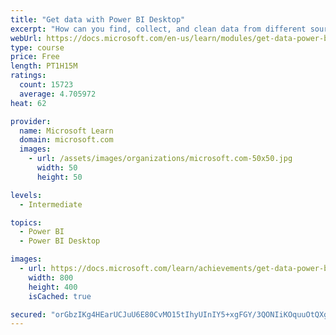 ```yaml
---
title: "Get data with Power BI Desktop"
excerpt: "How can you find, collect, and clean data from different sources? Power BI is a tool for making sense of your data. You will learn tricks to make data-gathering easier."
webUrl: https://docs.microsoft.com/en-us/learn/modules/get-data-power-bi/
type: course
price: Free
length: PT1H15M
ratings:
  count: 15723
  average: 4.705972
heat: 62

provider:
  name: Microsoft Learn
  domain: microsoft.com
  images:
    - url: /assets/images/organizations/microsoft.com-50x50.jpg
      width: 50
      height: 50

levels:
  - Intermediate

topics:
  - Power BI
  - Power BI Desktop

images:
  - url: https://docs.microsoft.com/learn/achievements/get-data-power-bi-desktop-social.png
    width: 800
    height: 400
    isCached: true

secured: "orGbzIKg4HEarUCJuU6E80CvMO15tIhyUInIY5+xgFGY/3QONIiKOquuOtQXgAP9sALQ5lSgRYLg1hZxcEvSsYM+giGA6Fv2WLZRblXjx4c99HXIxKmbTGNS9e3N7Fr2lYbIGqwd7yRGHAf8uJ91Vbu7p3vrkDfEpSs8oZI+m7bx6BVm2e9XDf/v5Rxj+k6yNZ7T92DWR604tKep5jnfocK43VVbTW/2AkU3IABHEamBtlDKESMPnxugU1FreOaKoBHfJmHEICaG/XLedHXzNrX/uCOc9xwRQOfyFl95Sgtm1E/V+Ag8SkVQmVw8fS/uUD5nmhTUeLcibOFDZ0MCvdqoJdNN36vUktC9bZwCXQ76e/uSIVavOClHz74RkrAySmydW8wD2l1GZHJAIARIKAIWFCNtR4FvUIE5fX8rcn4bm5RRzIiG3ieTkYyvOALP;/7NmAUPGfU7DXZr/v9rv0g=="
---
```


